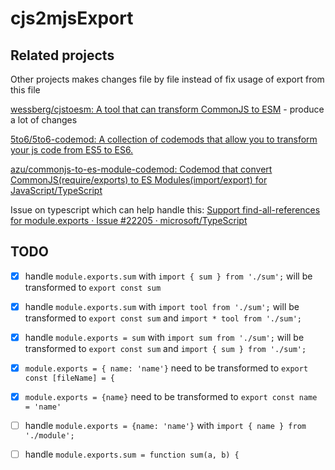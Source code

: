 # cjs2mjsExport

## Related projects

Other projects makes changes file by file instead of fix usage of export from this file

[wessberg/cjstoesm: A tool that can transform CommonJS to ESM](https://github.com/wessberg/cjstoesm) - produce a lot of changes

[5to6/5to6-codemod: A collection of codemods that allow you to transform your js code from ES5 to ES6.](https://github.com/5to6/5to6-codemod)

[azu/commonjs-to-es-module-codemod: Codemod that convert CommonJS(require/exports) to ES Modules(import/export) for JavaScript/TypeScript](https://github.com/azu/commonjs-to-es-module-codemod)

Issue on typescript which can help handle this: [Support find-all-references for module.exports · Issue #22205 · microsoft/TypeScript](https://github.com/microsoft/TypeScript/issues/22205)


## TODO

- [x] handle `module.exports.sum`  with `import { sum } from './sum';` will be transformed to `export const sum`
- [x] handle `module.exports.sum`  with `import tool from './sum';` will be transformed to `export const sum` and `import * tool from './sum';`
- [x] handle `module.exports = sum`  with `import sum from './sum';` will be transformed to `export const sum` and `import { sum } from './sum';`
- [x] `module.exports = { name: 'name'}` need to be transformed to `export const [fileName] = {`
- [x] `module.exports = {name}` need to be transformed to `export const name = 'name'`
- [ ] handle `module.exports = {name: 'name'}` with `import { name } from './module';`
- [ ] handle `module.exports.sum = function sum(a, b) {`

